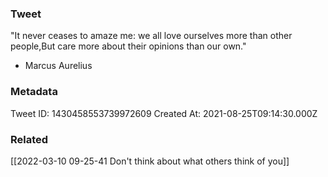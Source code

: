 ### Tweet
"It never ceases to amaze me: we all love ourselves more than other people,But care more about their opinions than our own." 

- Marcus Aurelius

### Metadata
Tweet ID: 1430458553739972609
Created At: 2021-08-25T09:14:30.000Z

### Related
[[2022-03-10 09-25-41 Don't think about what others think of you]]


